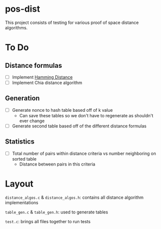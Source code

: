 # pos-dist

This project consists of testing for various proof of space distance algorithms.

# To Do

## Distance formulas
- [ ] Implement [Hamming Distance](https://en.wikipedia.org/wiki/Hamming_distance)
- [ ] Implement Chia distance algorithm

## Generation
- [ ] Generate nonce to hash table based off of k value
    - Can save these tables so we don't have to regenerate as shouldn't ever change
- [ ] Generate second table based off of the different distance formulas

## Statistics
- [ ] Total number of pairs within distance criteria vs number neighboring on 
    sorted table
    - Distance between pairs in this criteria

# Layout

`distance_algos.c` & `distance_algos.h`: contains all distance algorithm implementations

`table_gen.c` & `table_gen.h`: used to generate tables

`test.c`: brings all files together to run tests

